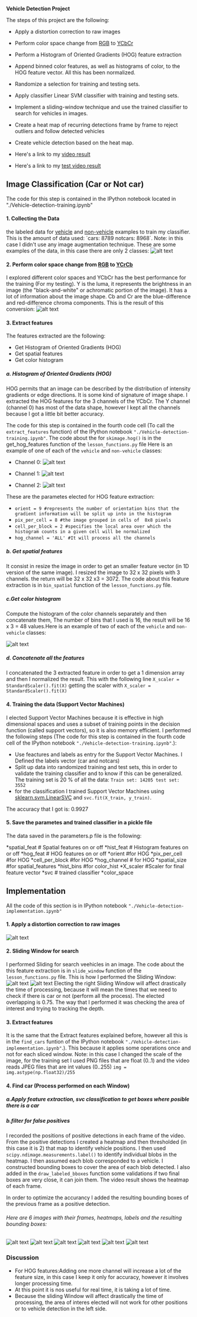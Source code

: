 **Vehicle Detection Project**

The steps of this project are the following:

* Apply a distortion correction to raw images
* Perform color space change from [RGB](https://en.wikipedia.org/wiki/RGB_color_model) to [YCbCr](https://en.wikipedia.org/wiki/YCbCr)
* Perform a Histogram of Oriented Gradients (HOG) feature extraction  
* Append binned color features, as well as histograms of color, to the HOG feature vector. All this has been normalized.
* Randomize a selection for training and testing sets.
* Apply classifier Linear SVM classifier with training and testing sets.
* Implement a sliding-window technique and use the trained classifier to search for vehicles in images.
* Create a heat map of recurring detections frame by frame to reject outliers and follow detected vehicles
* Create vehicle detection based on the heat map.

* Here's a link to my [video result](./project_video_output.mp4)
* Here's a link to my [test video result]( ./test_video_output.mp4)

[//]: # (Image References)
[image1]: ./examples/data_colection.png
[image2]: ./examples/YCrCb.png
[image3]: ./examples/hog1.png
[image4]: ./examples/hog2.png
[image5]: ./examples/hog3.png
[image6]: ./examples/color_hist.png
[image7]: ./examples/undistorted_image.png
[image8]: ./examples/sliding_window1.png
[image9]: ./examples/sliding_window2.png
[image10]: ./examples/test1.png
[image11]: ./examples/test2.png
[image12]: ./examples/test3.png
[image13]: ./examples/test4.png
[image14]: ./examples/test5.png
[image15]: ./examples/test6.png

## Image Classification (Car or Not car)
The code for this step is contained in the IPython notebook located in "./Vehicle-detection-training.ipynb"

#### 1. Collecting the Data
the labeled data for [vehicle](https://s3.amazonaws.com/udacity-sdc/Vehicle_Tracking/vehicles.zip) and [non-vehicle](https://s3.amazonaws.com/udacity-sdc/Vehicle_Tracking/non-vehicles.zip) examples to train my classifier. This is the amount of data used: ´cars: 8789 notcars: 8968´. Note: in this case I didn't use any image augmentation technique.  These are some examples of the data, in this case there are only 2 classes:
![alt text][image1]

#### 2. Perform color space change from [RGB](https://en.wikipedia.org/wiki/RGB_color_model) to [YCrCb](https://en.wikipedia.org/wiki/YCbCr)
I explored different color spaces and YCbCr has the best performance for the training (For my testing). 
Y is the luma, it represents the brightness in an image (the "black-and-white" or achromatic portion of the image). It has a lot of information about the image shape.
Cb and Cr are the blue-difference and red-difference chroma components.
This is the result of this conversion:
![alt text][image2]

#### 3. Extract features
The features extracted are the following:
* Get Histogram of Oriented Gradients (HOG)
* Get spatial features
* Get color histogram

##### a. Histogram of Oriented Gradients (HOG)
HOG permits that an image can be described by the distribution of intensity gradients or edge directions. It is some kind of signature of image shape.
I extracted the HOG features for the 3 channels of the YCbCr. The Y channel (channel 0) has most of the data shape, however I kept all the channels because I got a little bit better accuracy. 

The code for this step is contained in the fourth code cell (To call the `extract_features` function) of the IPython notebook `"./Vehicle-detection-training.ipynb"`. The code about the for `skimage.hog()` is in the get_hog_features function of the `lesson_functions.py` file
Here is an example of one of each of the `vehicle` and `non-vehicle` classes:
* Channel 0:
![alt text][image3]

* Channel 1:
![alt text][image4]

* Channel 2:
![alt text][image5]

These are the parametes elected for HOG feature extraction:
* `orient = 9 #represents the number of orientation bins that the gradient information will be split up into in the histogram` 
* `pix_per_cell = 8 #the image grouped in cells of  8x8 pixels` 
* `cell_per_block = 2 #specifies the local area over which the histogram counts in a given cell will be normalized`
* `hog_channel = 'ALL' #It will process all the channels`

##### b. Get spatial features
It consist in resize the image in order to get an smaller feature vector (in 1D version of the same image). I resized the image to 32 x 32 pixels with 3 channels. the return will be 32 x 32 x3 = 3072. The code about this feature extraction is  in `bin_spatial` function of the `lesson_functions.py` file.

##### c.Get color histogram
Compute the histogram of the color channels separately and then concatenate them, The number of bins that I used is 16, the result will be 16 x 3 = 48 values.Here is an example of two of each of the `vehicle` and `non-vehicle` classes:

![alt text][image6]

##### d. Concatenate all the features
I concatenated the 3 extracted feature in order to get a 1 dimension array and then I normalized the result.
This with the following line `X_scaler = StandardScaler().fit(X)` getting the scaler with `X_scaler = StandardScaler().fit(X)`

#### 4. Training the data (Support Vector Machines)
I elected Support Vector Machines because it is effective in high dimensional spaces and uses a subset of training points in the decision function (called support vectors), so it is also memory efficient.
I performed the following steps (The code for this step is contained in the fourth code cell of the IPython notebook `"./Vehicle-detection-training.ipynb"`.):
* Use feactures and labels as entry for the Support Vector Machines. I Defined the labels vector (car and notcars)
* Split up data into randomized training and test sets, this in order to validate the training classifier and to know if this can be generalized. The training set is 20 % of all the data: `Train set: 14205 test set: 3552`
* for the classification I trained Support Vector Machines using [sklearn.svm.LinearSVC](http://scikit-learn.org/stable/modules/generated/sklearn.svm.LinearSVC.html) and `svc.fit(X_train, y_train)`.

The accuracy that I got is: 0.9927

#### 5. Save the parametes and trained classifier in a pickle file
The data saved in the parameters.p file is the following:

*spatial_feat # Spatial features on or off
*hist_feat # Histogram features on or off
*hog_feat # HOG features on or off
*orient    #for HOG
*pix_per_cell  #for HOG
*cell_per_block #for HOG 
*hog_channel # for HOG
*spatial_size #for spatial_features
*hist_bins #for color_hist
*X_scaler #Scaler for final feature vector
*svc # trained classifier
*color_space 

## Implementation
All the code of this section is in IPython notebook `"./Vehicle-detection-implementation.ipynb"`
#### 1. Apply a distortion correction to raw images
![alt text][image7]
#### 2. Sliding Window for search
I performed Sliding for search veehicles in an image. The code about the this feature extraction is  in `slide_window` function of the `lesson_functions.py` file.
This is how I performed the Sliding Window:
![alt text][image8]
![alt text][image9]
Electing the right Sliding Window will affect drastically the time of processing, because it will mean the times that we need to check if there is car or not (perform all the process). The elected overlapping  is 0.75. The way that I performed it was checking the area of interest and trying to tracking the depth.

#### 3. Extract features
It is the same that the Extract features explained before, however all this is in the `find_cars` funtion of the IPython notebook `"./Vehicle-detection-implementation.ipynb"`.). This because it applies some operations once and not for each sliced window.
Note: in this case I changed the scale of the image, for the training set I used PNG files that are float (0..1) and the video reads JPEG files that are int values (0..255) `img = img.astype(np.float32)/255`

#### 4. Find car (Process performed on each Window)
##### a.Apply feature extraction,  svc classification to get boxes where posible there is a car
##### b.filter for false positives
I recorded the positions of positive detections in each frame of the video.  From the positive detections I created a heatmap and then thresholded (in this case it is 2) that map to identify vehicle positions.  I then used `scipy.ndimage.measurements.label()` to identify individual blobs in the heatmap.  I then assumed each blob corresponded to a vehicle.  I constructed bounding boxes to cover the area of each blob detected. I also added in the `draw_labeled_bboxes` function some validations if two final boxes are very close, it can join them.
The video result shows the heatmap of each frame.

In order to optimize the accurancy I added the resulting bounding boxes of the previous frame as a positive detection.
###### Here are 6 images with their frames, heatmaps, labels and the resulting bounding boxes:

![alt text][image10]
![alt text][image11]
![alt text][image12]
![alt text][image13]
![alt text][image14]
![alt text][image15]


### Discussion

* For HOG features:Adding one more channel will increase a lot of the feature size, in this case I keep it only for accuracy, however it involves longer processing time. 
* At this point it is nos useful for real time, it is taking a lot of time. 
* Because the sliding Window will affect drastically the time of processing, the area of interes elected will not work for other positions or to vehicle detection in the left side.

